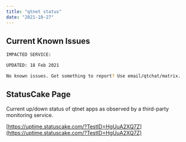```yaml
---
title: "qtnet status"
date: "2021-10-27"
---
```

## Current Known Issues

```bash
IMPACTED SERVICE: 

UPDATED: 18 Feb 2021

No known issues. Got something to report? Use email/qtchat/matrix. 
```

## StatusCake Page

Current up/down status of qtnet apps as observed by a third-party monitoring service.

[https://uptime.statuscake.com/?TestID=HgUuA2XQ7Z](https://uptime.statuscake.com/?TestID=HgUuA2XQ7Z)